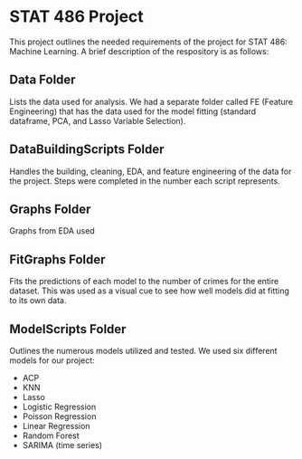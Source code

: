# STAT 486 Project

This project outlines the needed requirements of the project for STAT 486: Machine Learning. A brief description of the respository is as follows:

## Data Folder
Lists the data used for analysis. We had a separate folder called FE (Feature Engineering) that has the data used for the model fitting (standard dataframe, PCA, and Lasso Variable Selection).

## DataBuildingScripts Folder
Handles the building, cleaning, EDA, and feature engineering of the data for the project. Steps were completed in the number each script represents.

## Graphs Folder
Graphs from EDA used

## FitGraphs Folder
Fits the predictions of each model to the number of crimes for the entire dataset. This was used as a visual cue to see how well models did at fitting to its own data. 

## ModelScripts Folder

Outlines the numerous models utilized and tested. We used six different models for our project:
* ACP
* KNN
* Lasso
* Logistic Regression
* Poisson Regression
* Linear Regression
* Random Forest
* SARIMA (time series)

